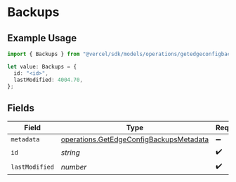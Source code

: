# Backups

## Example Usage

```typescript
import { Backups } from "@vercel/sdk/models/operations/getedgeconfigbackups.js";

let value: Backups = {
  id: "<id>",
  lastModified: 4004.70,
};
```

## Fields

| Field                                                                                              | Type                                                                                               | Required                                                                                           | Description                                                                                        |
| -------------------------------------------------------------------------------------------------- | -------------------------------------------------------------------------------------------------- | -------------------------------------------------------------------------------------------------- | -------------------------------------------------------------------------------------------------- |
| `metadata`                                                                                         | [operations.GetEdgeConfigBackupsMetadata](../../models/operations/getedgeconfigbackupsmetadata.md) | :heavy_minus_sign:                                                                                 | N/A                                                                                                |
| `id`                                                                                               | *string*                                                                                           | :heavy_check_mark:                                                                                 | N/A                                                                                                |
| `lastModified`                                                                                     | *number*                                                                                           | :heavy_check_mark:                                                                                 | N/A                                                                                                |